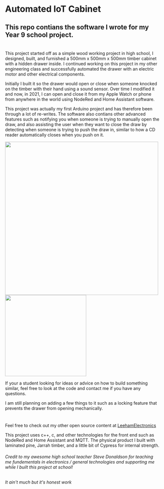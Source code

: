 # Automated IoT Cabinet
## This repo contians the software I wrote for my Year 9 school project.

#

This project started off as a simple wood working project in high school, I designed, built, and furnished a 500mm x 500mm x 500mm timber cabinet with a hidden drawer inside. I continued working on this project in my other engineering class and successfully automated the drawer with an electric motor and other electrical components.

Initially I built it so the drawer would open or close when someone knocked on the timber with their hand using a sound sensor. Over time I modified it and now, in 2021, I can open and close it from my Apple Watch or phone from anywhere in the world using NodeRed and Home Assistant software.

This project was actually my first Arduino project and has therefore been through a lot of re-writes. The software also contians other advanced features such as notifying you when someone is trying to manually open the draw, and also assisting the user when they want to close the draw by detecting when someone is trying to push the draw in, similar to how a CD reader automatically closes when you push on it.

<p float="left">
  <img src="https://user-images.githubusercontent.com/51737378/126053071-e97903c2-3751-4335-8a0b-5a7197cc2522.JPG" width="500" />
  <img src="https://user-images.githubusercontent.com/51737378/126053037-1722f64a-bc8a-4275-bbc7-e69ac5d42ec0.jpg" width="265" />
</p>


If your a student looking for ideas or advice on how to build something similar, feel free to look at the code and contact me if you have any questions.

I am still planning on adding a few things to it such as a locking feature that prevents the drawer from opening mechanically. 
#

Feel free to check out my other open source content at [LeehamElectronics](https://github.com/LeehamElectronics)

This project uses c++, c, and other technologies for the front end such as NodeRed and Home Assistant and MQTT. The physical product I built with laminated pine, Jarrah timber, and a little bit of Cypress for internal strength.


###### Credit to my awesome high school teacher Steve Donaldson for teaching me fundementals in electronics / general technologies and supporting me while I built this project at school!

*It ain't much but it's honest work*
